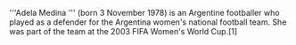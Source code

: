 '''Adela Medina ''' (born 3 November 1978) is an Argentine footballer who played as a defender for the Argentina women's national football team. She was part of the team at the 2003 FIFA Women's World Cup.[1]
